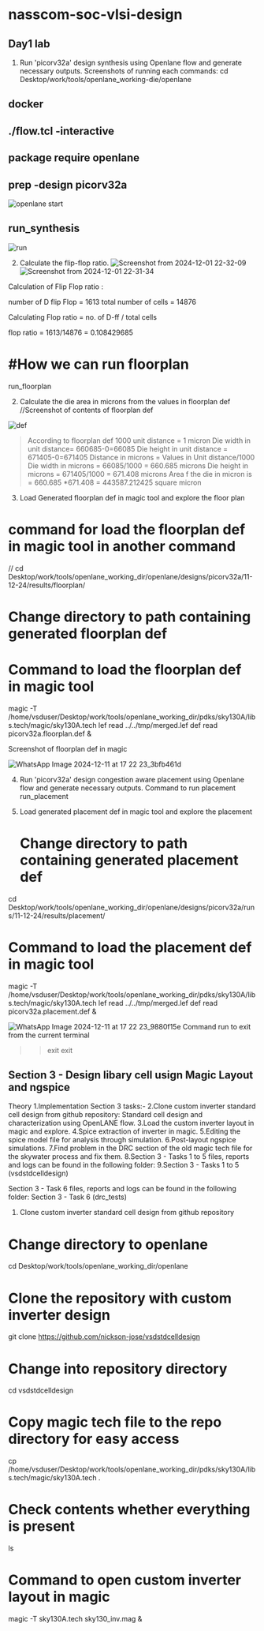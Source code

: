 # nasscom-soc-vlsi-design
## Day1 lab 
 1. Run 'picorv32a' design synthesis using Openlane flow and generate necessary outputs. Screenshots of running each commands:
 cd Desktop/work/tools/openlane_working-die/openlane

  ## docker

 ## ./flow.tcl -interactive
 
 ## package require openlane

 ## prep -design picorv32a
![openlane start](https://github.com/user-attachments/assets/ec9a304d-e6a8-4e25-bf4a-bc78c9a2c244)


## run_synthesis
![run](https://github.com/user-attachments/assets/d520d62e-40e3-4f0c-b14d-4c2bbb350c1d)

2. Calculate the flip-flop ratio.
![Screenshot from 2024-12-01 22-32-09](https://github.com/user-attachments/assets/20600fe4-b15d-49d0-81d8-442a979ed995)
![Screenshot from 2024-12-01 22-31-34](https://github.com/user-attachments/assets/0bd629c8-dd21-4af2-bb20-b4bfc5d379a5)

Calculation of Flip Flop ratio : 

number of D flip Flop = 1613 total number of cells = 14876

Calculating  Flop ratio = no. of D-ff / total cells 

flop ratio = 1613/14876 = 0.108429685

# #How we can run floorplan 
 run_floorplan

2. Calculate the die area in microns from the values in floorplan def
   //Screenshot of contents of floorplan def
   
![def](https://github.com/user-attachments/assets/2f06d706-ded0-42d4-9a01-d299676ee7be)

> According to floorplan def
                                       1000 unit distance = 1 micron
                               Die width in unit distance= 660685-0=66085
                               Die height in unit distance = 671405-0=671405
                             Distance in microns = Values in Unit distance/1000
                             Die width in microns = 66085/1000 = 660.685 microns
                             Die height in microns = 671405/1000 = 671.408 microns
              Area f the die in micron is = 660.685 *671.408 = 443587.212425 square micron
3. Load Generated floorplan def in magic tool and explore the floor plan
# command for load the floorplan def in magic tool in another command
// cd Desktop/work/tools/openlane_working_dir/openlane/designs/picorv32a/11-12-24/results/floorplan/
# Change directory to path containing generated floorplan def

# Command to load the floorplan def in magic tool
magic -T /home/vsduser/Desktop/work/tools/openlane_working_dir/pdks/sky130A/libs.tech/magic/sky130A.tech lef read ../../tmp/merged.lef def read picorv32a.floorplan.def &

Screenshot of floorplan def in magic 
                               
![WhatsApp Image 2024-12-11 at 17 22 23_3bfb461d](https://github.com/user-attachments/assets/9614e250-b7af-47a3-9d07-eb6afdeb0a45)

4. Run 'picorv32a' design congestion aware placement using Openlane flow and generate necessary outputs.
   Command to run placement
   run_placement

5. Load generated placement def in magic tool and explore the placement
   # Change directory to path containing generated placement def
cd Desktop/work/tools/openlane_working_dir/openlane/designs/picorv32a/runs/11-12-24/results/placement/

# Command to load the placement def in magic tool
magic -T /home/vsduser/Desktop/work/tools/openlane_working_dir/pdks/sky130A/libs.tech/magic/sky130A.tech lef read ../../tmp/merged.lef def read picorv32a.placement.def &

![WhatsApp Image 2024-12-11 at 17 22 23_9880f15e](https://github.com/user-attachments/assets/56c69d94-5784-4195-a418-c36ff3135429)
Command run to exit from the current terminal 
>> exit
>> exit

## Section 3 - Design libary cell usign Magic Layout and ngspice 

Theory
1.Implementation
Section 3 tasks:-
2.Clone custom inverter standard cell design from github repository: Standard cell design and characterization using OpenLANE flow.
3.Load the custom inverter layout in magic and explore.
4.Spice extraction of inverter in magic.
5.Editing the spice model file for analysis through simulation.
6.Post-layout ngspice simulations.
7.Find problem in the DRC section of the old magic tech file for the skywater process and fix them.
8.Section 3 - Tasks 1 to 5 files, reports and logs can be found in the following folder:
9.Section 3 - Tasks 1 to 5 (vsdstdcelldesign)

Section 3 - Task 6 files, reports and logs can be found in the following folder:
Section 3 - Task 6 (drc_tests)

1. Clone custom inverter standard cell design from github repository
# Change directory to openlane
cd Desktop/work/tools/openlane_working_dir/openlane

# Clone the repository with custom inverter design
git clone https://github.com/nickson-jose/vsdstdcelldesign

# Change into repository directory
cd vsdstdcelldesign

# Copy magic tech file to the repo directory for easy access
cp /home/vsduser/Desktop/work/tools/openlane_working_dir/pdks/sky130A/libs.tech/magic/sky130A.tech .

# Check contents whether everything is present
ls

# Command to open custom inverter layout in magic
magic -T sky130A.tech sky130_inv.mag &



